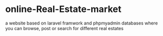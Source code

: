 # online-Real-Estate-market
a website based on laravel framwork and phpmyadmin databases where you can browse, post or search for different real estates
